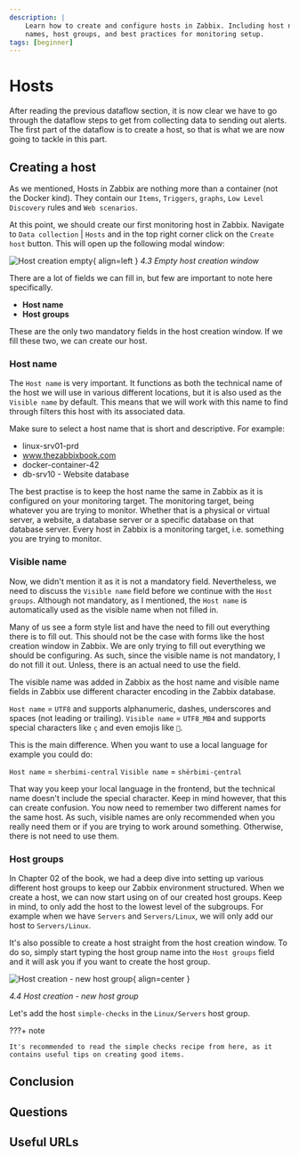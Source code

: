 ```yaml
---
description: |
    Learn how to create and configure hosts in Zabbix. Including host names, visible
    names, host groups, and best practices for monitoring setup.
tags: [beginner]
---
```


# Hosts

After reading the previous dataflow section, it is now clear we have to go through the 
dataflow steps to get from collecting data to sending out alerts. 
The first part of the dataflow is to create a host, so that is what we are now going to tackle
in this part.

## Creating a host

As we mentioned, Hosts in Zabbix are nothing more than a container (not the Docker kind).
They contain our `Items`, `Triggers`, `graphs`, `Low Level Discovery` rules and `Web scenarios`.  

At this point, we should create our first monitoring host in Zabbix. Navigate to `Data collection` | `Hosts` 
and in the top right corner click on the `Create host` button. This will open up the following modal window:

![Host creation empty](ch04.3-empty-host-creation.png){ align=left }
*4.3 Empty host creation window*

There are a lot of fields we can fill in, but few are important to note here specifically. 

- **Host name** 
- **Host groups**

These are the only two mandatory fields in the host creation window. If we fill these two, 
we can create our host. 

### Host name
The `Host name` is very important. It functions as both the technical name of the host we will
use in various different locations, but it is also used as the `Visible name` by default. This 
means that we will work with this name to find through filters this host with its associated data.

Make sure to select a host name that is short and descriptive. For example:

- linux-srv01-prd
- www.thezabbixbook.com
- docker-container-42
- db-srv10 - Website database

The best practise is to keep the host name the same in Zabbix as it is configured on your
monitoring target. The monitoring target, being whatever you are trying to monitor. 
Whether that is a physical or virtual server, a website, a database server or 
a specific database on that database server. Every host in Zabbix is a monitoring target, 
i.e. something you are trying to monitor.

### Visible name
Now, we didn't mention it as it is not a mandatory field. Nevertheless, we need to discuss
the `Visible name` field before we continue with the `Host groups`. Although not mandatory,
as I mentioned, the `Host name` is automatically used as the visible name when not filled in.

Many of us see a form style list and have the need to fill out everything there is to fill out. This
should not be the case with forms like the host creation window in Zabbix. We are only trying to
fill out everything we should be configuring. As such, since the visible name is not mandatory, I 
do not fill it out. Unless, there is an actual need to use the field. 

The visible name was added in Zabbix as the host name and visible name fields in Zabbix use
different character encoding in the Zabbix database. 

`Host name` = `UTF8` and supports alphanumeric, dashes, underscores and spaces (not leading or trailing).
`Visible name` = `UTF8_MB4` and supports special characters like `ç` and even emojis like `👀`.

This is the main difference. When you want to use a local language for example you could do:

`Host name` = `sherbimi-central`
`Visible name` = `shërbimi-çentral`

That way you keep your local language in the frontend, but the technical name doesn't include the 
special character. Keep in mind however, that this can create confusion. You now need to remember
two different names for the same host. As such, visible names are only recommended when you really need
them or if you are trying to work around something. Otherwise, there is not need to use them.

### Host groups
In Chapter 02 of the book, we had a deep dive into setting up various different host groups to keep
our Zabbix environment structured. When we create a host, we can now start using on of
our created host groups. Keep in mind, to only add the host to the lowest level of the subgroups. For
example when we have `Servers` and `Servers/Linux`, we will only add our host to `Servers/Linux`.

It's also possible to create a host straight from the host creation window. To do so,
simply start typing the host group name into the `Host groups` field and it will ask you if
you want to create the host group.

![Host creation - new host group](ch04.4-host-creation-new-group.png){ align=center }

*4.4 Host creation - new host group*

Let's add the host `simple-checks` in the `Linux/Servers` host group.


???+ note

    It's recommended to read the simple checks recipe from here, as it 
    contains useful tips on creating good items.



## Conclusion

## Questions

## Useful URLs
